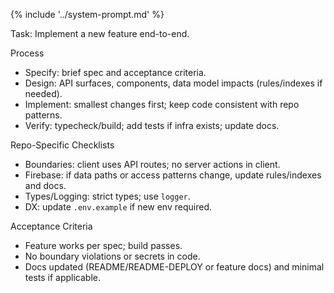 {% include '../system-prompt.md' %}

Task: Implement a new feature end-to-end.

Process
- Specify: brief spec and acceptance criteria.
- Design: API surfaces, components, data model impacts (rules/indexes if needed).
- Implement: smallest changes first; keep code consistent with repo patterns.
- Verify: typecheck/build; add tests if infra exists; update docs.

Repo-Specific Checklists
- Boundaries: client uses API routes; no server actions in client.
- Firebase: if data paths or access patterns change, update rules/indexes and docs.
- Types/Logging: strict types; use `logger`.
- DX: update `.env.example` if new env required.

Acceptance Criteria
- Feature works per spec; build passes.
- No boundary violations or secrets in code.
- Docs updated (README/README-DEPLOY or feature docs) and minimal tests if applicable.

